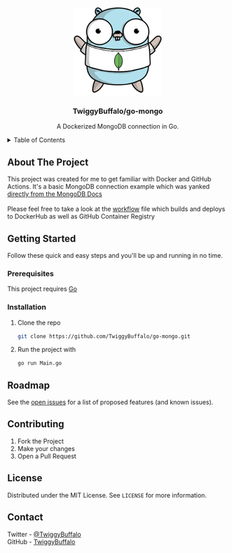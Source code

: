 <br />
<p align="center">
  <a href="https://golang.org/">
    <img src="gopher.png" alt="Logo" width="200" height="200">
  </a>

  <h3 align="center">TwiggyBuffalo/go-mongo</h3>

  <p align="center">
    A Dockerized MongoDB connection in Go.
  </p>
</p>

<!-- TABLE OF CONTENTS -->
<details closed="closed">
  <summary>Table of Contents</summary>
  <ol>
    <li>
      <a href="#about-the-project">About The Project</a>
    </li>
    <li>
      <a href="#getting-started">Getting Started</a>
      <ul>
        <li><a href="#prerequisites">Prerequisites</a></li>
        <li><a href="#installation">Installation</a></li>
      </ul>
    </li>
    <li><a href="#usage">Usage</a></li>
    <li><a href="#roadmap">Roadmap</a></li>
    <li><a href="#contributing">Contributing</a></li>
    <li><a href="#license">License</a></li>
    <li><a href="#contact">Contact</a></li>
  </ol>
</details>

<!-- ABOUT THE PROJECT -->

## About The Project

This project was created for me to get familiar with Docker and GitHub Actions. It's a basic MongoDB connection example which was yanked [directly from the MongoDB Docs](https://www.mongodb.com/languages/golang)
<br/>
<br/>
Please feel free to take a look at the [workflow](https://github.com/TwiggyBuffalo/go-mongo/blob/master/.github/workflows/build-deploy.yml) file which builds and deploys to DockerHub as well as GitHub Container Registry

<!-- GETTING STARTED -->

## Getting Started

Follow these quick and easy steps and you'll be up and running in no time.

### Prerequisites

This project requires [Go](https://golang.org/)

### Installation

1. Clone the repo
    ```sh
    git clone https://github.com/TwiggyBuffalo/go-mongo.git
    ```
2. Run the project with 
    ```sh
    go run Main.go
    ```

<!-- ROADMAP -->

## Roadmap

See the [open issues](https://github.com/twiggybuffalo/go-mongo/issues) for a list of proposed features (and known issues).

<!-- CONTRIBUTING -->

## Contributing

1. Fork the Project
2. Make your changes
3. Open a Pull Request

<!-- LICENSE -->

## License

Distributed under the MIT License. See `LICENSE` for more information.

<!-- CONTACT -->

## Contact

Twitter - [@TwiggyBuffalo](https://twitter.com/twiggybuffalo)
<br/>
GitHub - [TwiggyBuffalo](https://github.com/TwiggyBuffalo)
